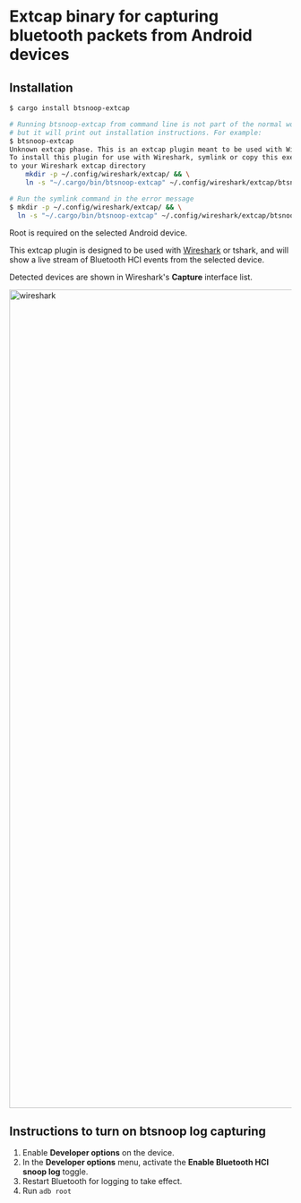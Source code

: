 # Extcap binary for capturing bluetooth packets from Android devices

## Installation

```sh
$ cargo install btsnoop-extcap

# Running btsnoop-extcap from command line is not part of the normal workflow,
# but it will print out installation instructions. For example:
$ btsnoop-extcap
Unknown extcap phase. This is an extcap plugin meant to be used with Wireshark or tshark.
To install this plugin for use with Wireshark, symlink or copy this executable
to your Wireshark extcap directory
    mkdir -p ~/.config/wireshark/extcap/ && \
    ln -s "~/.cargo/bin/btsnoop-extcap" ~/.config/wireshark/extcap/btsnoop-extcap

# Run the symlink command in the error message
$ mkdir -p ~/.config/wireshark/extcap/ && \
  ln -s "~/.cargo/bin/btsnoop-extcap" ~/.config/wireshark/extcap/btsnoop-extcap
```

Root is required on the selected Android device.

This extcap plugin is designed to be used with [Wireshark](https://www.wireshark.org/) or tshark,
and will show a live stream of Bluetooth HCI events from the selected device.

Detected devices are shown in Wireshark's __Capture__ interface list.

<img width="1462" alt="wireshark" src="https://user-images.githubusercontent.com/1264702/216287342-c0d7a30c-0fa0-4acd-a535-f95323427eca.png">

## Instructions to turn on btsnoop log capturing

1. Enable __Developer options__ on the device.
2. In the __Developer options__ menu, activate the __Enable Bluetooth HCI snoop log__ toggle.
3. Restart Bluetooth for logging to take effect.
4. Run `adb root`
